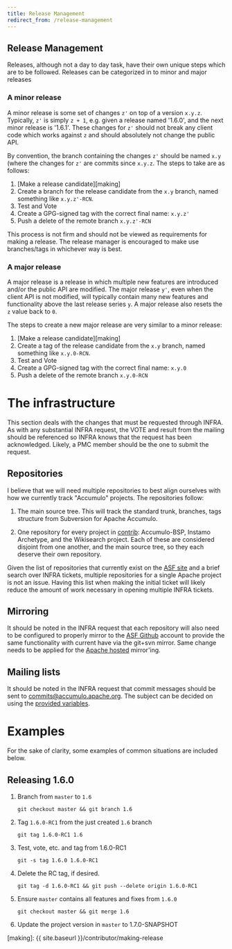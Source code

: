 ```yaml
---
title: Release Management
redirect_from: /release-management
---
```


## Release Management

Releases, although not a day to day task, have their own unique steps which are to be followed. Releases can be categorized in to minor and major releases

### A minor release

A minor release is some set of changes `z'` on top of a version `x.y.z`.
Typically, `z'` is simply `z + 1`, e.g. given a release named '1.6.0', and the
next minor release is '1.6.1'. These changes for `z'` should not break any
client code which works against `z` and should absolutely not change the public
API.

By convention, the branch containing the changes `z'` should be named
`x.y` (where the changes for `z'` are commits since `x.y.z`. The steps to take are as follows:

1. [Make a release candidate][making]
2. Create a branch for the release candidate from the `x.y` branch,
   named something like `x.y.z'-RCN`.
3. Test and Vote
4. Create a GPG-signed tag with the correct final name: `x.y.z'`
5. Push a delete of the remote branch `x.y.z'-RCN`

This process is not firm and should not be viewed as requirements for making a release.
The release manager is encouraged to make use branches/tags in whichever way is best.

### A major release

A major release is a release in which multiple new features are introduced
and/or the public API are modified. The major release `y'`, even when the
client API is not modified, will typically contain many new features and
functionality above the last release series `y`. A major release also resets
the `z` value back to `0`.

The steps to create a new major release are very similar to a minor release:

1. [Make a release candidate][making]
2. Create a tag of the release candidate from the `x.y` branch,
   named something like `x.y.0-RCN`.
3. Test and Vote
4. Create a GPG-signed tag with the correct final name: `x.y.0`
5. Push a delete of the remote branch `x.y.0-RCN`


# The infrastructure

This section deals with the changes that must be requested through INFRA. As
with any substantial INFRA request, the VOTE and result from the mailing should
be referenced so INFRA knows that the request has been acknowledged. Likely, a
PMC member should be the one to submit the request.

## Repositories

I believe that we will need multiple repositories to best align ourselves with
how we currently track "Accumulo" projects. The repositories follow:

1. The main source tree. This will track the standard trunk, branches, tags
   structure from Subversion for Apache Accumulo.

2. One repository for every project in
   [contrib](https://svn.apache.org/repos/asf/accumulo/contrib): Accumulo-BSP,
   Instamo Archetype, and the Wikisearch project. Each of these
   are considered disjoint from one another, and the main source tree, so they
   each deserve their own repository.

Given the list of repositories that currently exist on the [ASF
site](https://git-wip-us.apache.org/repos/asf) and a brief search over INFRA
tickets, multiple repositories for a single Apache project is not an issue.
Having this list when making the initial ticket will likely reduce the amount
of work necessary in opening multiple INFRA tickets.

## Mirroring

It should be noted in the INFRA request that each repository will also need to
be configured to properly mirror to the [ASF Github](https://github.com/apache)
account to provide the same functionality with current have via the git+svn
mirror. Same change needs to be applied for the [Apache hosted](https://git.apache.org) 
mirror'ing.

## Mailing lists

It should be noted in the INFRA request that commit messages should be sent to
[commits@accumulo.apache.org](mailto:commits@accumulo.apache.org). The subject
can be decided on using the [provided
variables](https://git-wip-us.apache.org/docs/switching-to-git#contents).

# Examples

For the sake of clarity, some examples of common situations are included below.

## Releasing 1.6.0

1. Branch from `master` to `1.6`

    `git checkout master && git branch 1.6`

2. Tag `1.6.0-RC1` from the just created `1.6` branch

    `git tag 1.6.0-RC1 1.6`

3. Test, vote, etc. and tag from 1.6.0-RC1

    `git -s tag 1.6.0 1.6.0-RC1`

4. Delete the RC tag, if desired.

    `git tag -d 1.6.0-RC1 && git push --delete origin 1.6.0-RC1`

5. Ensure `master` contains all features and fixes from `1.6.0`

    `git checkout master && git merge 1.6`

6. Update the project version in `master` to 1.7.0-SNAPSHOT


[1]: https://cwiki.apache.org/confluence/display/KAFKA/Patch+submission+and+review#Patchsubmissionandreview-Simplecontributorworkflow
[making]: {{ site.baseurl }}/contributor/making-release

